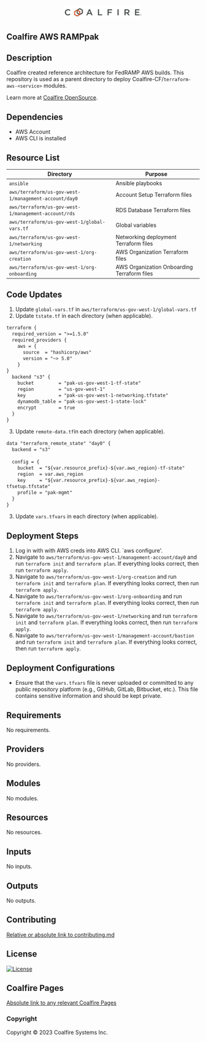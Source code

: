<div align="center">
<img src="coalfire_logo.png" width="200">

</div>

## Coalfire AWS RAMPpak

## Description
Coalfire created reference architecture for FedRAMP AWS builds. This repository is used as a parent directory to deploy Coalfire-CF/`terraform-aws-<service>` modules.

Learn more at [Coalfire OpenSource](https://coalfire.com/opensource).

## Dependencies

- AWS Account 
- AWS CLI is installed

## Resource List

| Directory | Purpose |
| --------- | ------- |
| `ansible` | Ansible playbooks |
| `aws/terraform/us-gov-west-1/management-account/day0` | Account Setup Terraform files |
| `aws/terraform/us-gov-west-1/management-account/rds` | RDS Database Terraform files |
| `aws/terraform/us-gov-west-1/global-vars.tf` | Global variables |
| `aws/terraform/us-gov-west-1/networking` | Networking deployment Terraform files |
| `aws/terraform/us-gov-west-1/org-creation` | AWS Organization Terraform files |
| `aws/terraform/us-gov-west-1/org-onboarding` | AWS Organization Onboarding Terraform files |

## Code Updates

1. Update `global-vars.tf` in `aws/terraform/us-gov-west-1/global-vars.tf`
2. Update `tstate.tf`  in each directory (when applicable).
``` hcl
terraform {
  required_version = ">=1.5.0"
  required_providers {
    aws = {
      source  = "hashicorp/aws"
      version = "~> 5.0"
    }
}
  backend "s3" {
    bucket         = "pak-us-gov-west-1-tf-state"
    region         = "us-gov-west-1"
    key            = "pak-us-gov-west-1-networking.tfstate"
    dynamodb_table = "pak-us-gov-west-1-state-lock"
    encrypt        = true
  }
}
```

3. Update `remote-data.tf`in each directory (when applicable).
``` hcl
data "terraform_remote_state" "day0" {
  backend = "s3"

  config = {
    bucket  = "${var.resource_prefix}-${var.aws_region}-tf-state"
    region  = var.aws_region
    key     = "${var.resource_prefix}-${var.aws_region}-tfsetup.tfstate"
    profile = "pak-mgmt"
  }
}
```
3. Update `vars.tfvars` in each directory (when applicable).

## Deployment Steps

1. Log in with with AWS creds into AWS CLI. `aws configure'.
2. Navigate to `aws/terraform/us-gov-west-1/management-account/day0` and run `terraform init` and `terraform plan`. If everything looks correct, then run `terraform apply`.
3. Navigate to `aws/terraform/us-gov-west-1/org-creation` and run `terraform init` and `terraform plan`. If everything looks correct, then run `terraform apply`.
4. Navigate to `aws/terraform/us-gov-west-1/org-onboarding` and run `terraform init` and `terraform plan`. If everything looks correct, then run `terraform apply`.
5. Navigate to `aws/terraform/us-gov-west-1/networking` and run `terraform init` and `terraform plan`. If everything looks correct, then run `terraform apply`.
6. Navigate to `aws/terraform/us-gov-west-1/management-account/bastion` and run `terraform init` and `terraform plan`. If everything looks correct, then run `terraform apply`.

## Deployment Configurations

- Ensure that the `vars.tfvars` file is never uploaded or committed to any public repository platform (e.g., GitHub, GitLab, Bitbucket, etc.). This file contains sensitive information and should be kept private.

<!-- BEGIN_TF_DOCS -->
## Requirements

No requirements.

## Providers

No providers.

## Modules

No modules.

## Resources

No resources.

## Inputs

No inputs.

## Outputs

No outputs.
<!-- END_TF_DOCS -->

## Contributing

[Relative or absolute link to contributing.md](CONTRIBUTING.md)


## License

[![License](https://img.shields.io/badge/license-MIT-blue.svg)](https://opensource.org/license/mit/)


## Coalfire Pages

[Absolute link to any relevant Coalfire Pages](https://coalfire.com/)

### Copyright

Copyright © 2023 Coalfire Systems Inc.
